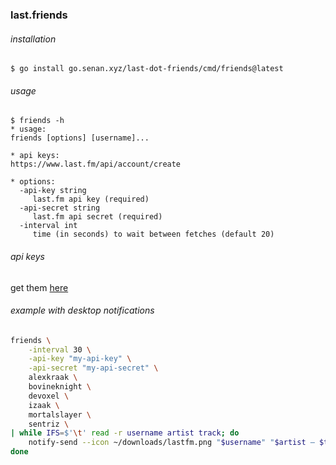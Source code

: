 ### last.friends

###### installation

`$ go install go.senan.xyz/last-dot-friends/cmd/friends@latest`

###### usage

    $ friends -h
    * usage:
    friends [options] [username]...

    * api keys:
    https://www.last.fm/api/account/create

    * options:
      -api-key string
         last.fm api key (required)
      -api-secret string
         last.fm api secret (required)
      -interval int
         time (in seconds) to wait between fetches (default 20)

###### api keys

get them [here](https://www.last.fm/api/account/create)

###### example with desktop notifications

```bash
friends \
    -interval 30 \
    -api-key "my-api-key" \
    -api-secret "my-api-secret" \
    alexkraak \
    bovineknight \
    devoxel \
    izaak \
    mortalslayer \
    sentriz \
| while IFS=$'\t' read -r username artist track; do
    notify-send --icon ~/downloads/lastfm.png "$username" "$artist — $track"
done
```
